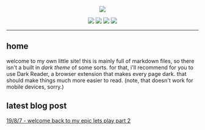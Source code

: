 <p align="center">
     <img src="https://raw.githubusercontent.com/rustMotherboard/rustmotherboard.github.io/master/images/site/website-header.png">
</p>

<p align="center">
    <img src="https://raw.githubusercontent.com/rustMotherboard/rustmotherboard.github.io/master/images/site/website-buttons0001.png">
    <img src="https://raw.githubusercontent.com/rustMotherboard/rustmotherboard.github.io/master/images/site/website-buttons0002.png">
    <img src="https://raw.githubusercontent.com/rustMotherboard/rustmotherboard.github.io/master/images/site/website-buttons0003.png">
    <img src="https://raw.githubusercontent.com/rustMotherboard/rustmotherboard.github.io/master/images/site/website-buttons0004.png">
</p>

---

## home

welcome to my own little site! this is mainly full of markdown files, so there isn't a built in *dark theme* of some sorts. for that, i'll recommend for you to use Dark Reader, a browser extension that makes every page dark. that should make things much more easier to read. (note, that doesn't work for mobile devices, sorry.)
## latest blog post

[19/8/7 - welcome back to my epic lets play part 2](https://rustmotherboard.github.io/archive/2019/08/19-8-8)